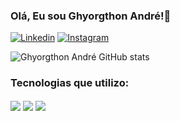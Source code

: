 ### Olá, Eu sou Ghyorgthon André!👋
[![Linkedin](https://img.shields.io/badge/LinkedIn-0077B5?style=for-the-badge&logo=linkedin&logoColor=white)](https://www.linkedin.com/in/ghyorgthon-andré-b963a4280/)
[![Instagram](https://img.shields.io/badge/Instagram-E4405F?style=for-the-badge&logo=instagram&logoColor=white)](https://www.instagram.com/gh.andre_/)

![Ghyorgthon André GitHub stats](https://github-readme-stats.vercel.app/api?username=Ghyorgthon&show_icons=true&theme=gruvbox)

### Tecnologias que utilizo:

<div style = 'display:inline_block' br> 
  <img align='center' src='https://img.shields.io/badge/HTML5-E34F26?style=for-the-badge&logo=html5&logoColor=white' alt'HTML5'>
  <img align='center' src='https://img.shields.io/badge/CSS3-1572B6?style=for-the-badge&logo=css3&logoColor=white' alt'CSS'>
  <img align='center' src='https://img.shields.io/badge/JavaScript-323330?style=for-the-badge&logo=javascript&logoColor=F7DF1E' alt'JavaScript'>
</div>
